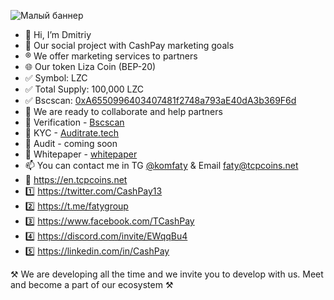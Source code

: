 ![Малый баннер](https://user-images.githubusercontent.com/17094436/176417107-131412c1-250c-47d0-a0a8-892eb70752bb.png)


- 👋 Hi, I’m Dmitriy
- 👀 Our social project with CashPay marketing goals
- ®️ We offer marketing services to partners
- 🌐 Our token Liza Coin (BEP-20)
- ✅ Symbol: LZC
- ✅ Total Supply: 100,000 LZC
- ✅ Bscscan: [0xA6550996403407481f2748a793aE40dA3b369F6d](https://bscscan.com/token/0xA6550996403407481f2748a793aE40dA3b369F6d)
- 💞️ We are ready to collaborate and help partners
- 💠 Verification - [Bscscan](https://bscscan.com/token/0xA6550996403407481f2748a793aE40dA3b369F6d)
- 💠 KYC - [Auditrate.tech](https://auditrate.tech/certificate/certificate_Liza_Coin.html)
- 💠 Audit - coming soon
- 💠 Whitepaper - [whitepaper](https://tcpcoins.net/whitepaper)
- 📫 You can contact me in TG [@komfaty](https://t.me/komfaty) & Email faty@tcpcoins.net
- 🔰 https://en.tcpcoins.net
- 1️⃣ https://twitter.com/CashPay13
- 2️⃣ https://t.me/fatygroup
- 3️⃣ https://www.facebook.com/TCashPay
- 4️⃣ https://discord.com/invite/EWqqBu4
- 5️⃣ https://linkedin.com/in/CashPay

⚒ We are developing all the time and we invite you to develop with us. Meet and become a part of our ecosystem ⚒

<!---
faty007/faty007 is a ✨ special ✨ repository because its `README.md` (this file) appears on your GitHub profile.
You can click the Preview link to take a look at your changes.
--->
